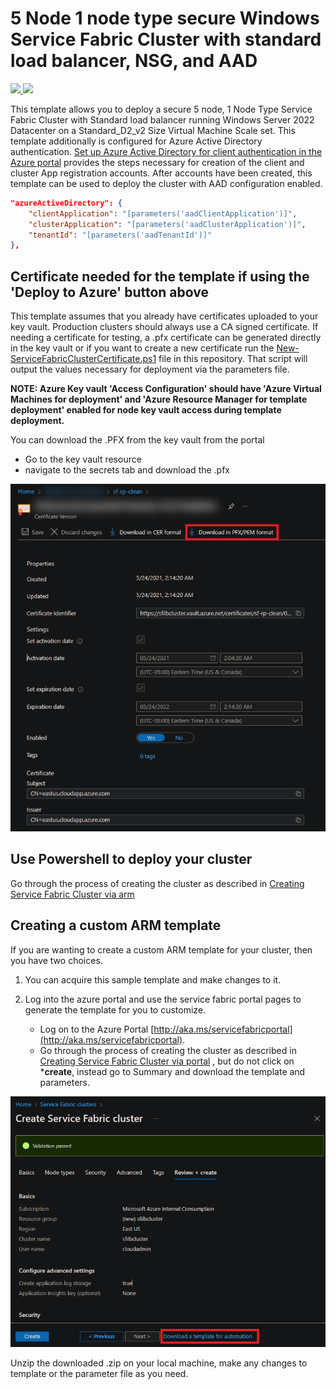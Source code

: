 # 5 Node 1 node type secure Windows Service Fabric Cluster with standard load balancer, NSG, and AAD

<a href="https://portal.azure.com/#create/Microsoft.Template/uri/https%3A%2F%2Fraw.githubusercontent.com%2FAzure-Samples%2Fservice-fabric-cluster-templates%2Fmaster%2F5-VM-Windows-1-NodeType-SLB-AAD%2FAzureDeploy.json" target="_blank">
    <img src="http://azuredeploy.net/deploybutton.png"/>
</a>
<a href="http://armviz.io/#/?load=https%3A%2F%2Fraw.githubusercontent.com%2FAzure-Samples%2Fservice-fabric-cluster-templates%2Fmaster%2F5-VM-Windows-1-NodeType-SLB-AAD%2FAzureDeploy.json" target="_blank">
    <img src="http://armviz.io/visualizebutton.png"/>
</a>

This template allows you to deploy a secure 5 node, 1 Node Type Service Fabric Cluster with Standard load balancer running Windows Server 2022 Datacenter on a Standard_D2_v2 Size Virtual Machine Scale set. This template additionally is configured for Azure Active Directory authentication. [Set up Azure Active Directory for client authentication in the Azure portal](https://learn.microsoft.com/azure/service-fabric/service-fabric-cluster-creation-setup-azure-ad-via-portal) provides the steps necessary for creation of the client and cluster App registration accounts. After accounts have been created, this template can be used to deploy the cluster with AAD configuration enabled.

```json
"azureActiveDirectory": {
    "clientApplication": "[parameters('aadClientApplication')]",
    "clusterApplication": "[parameters('aadClusterApplication')]",
    "tenantId": "[parameters('aadTenantId')]"
},
```

## Certificate needed for the template if using the 'Deploy to Azure' button above

This template assumes that you already have certificates uploaded to your key vault. Production clusters should always use a CA signed certificate. If needing a certificate for testing, a .pfx certificate can be generated directly in the key vault or if you want to create a new certificate run the [New-ServiceFabricClusterCertificate.ps1](../scripts/New-ServiceFabricClusterCertificate.ps1) file in this repository. That script will output the values necessary for deployment via the parameters file.

**NOTE: Azure Key vault 'Access Configuration' should have 'Azure Virtual Machines for deployment' and 'Azure Resource Manager for template deployment' enabled for node key vault access during template deployment.**

You can download the .PFX from the key vault from the portal

- Go to the key vault resource
- navigate to the secrets tab and download the .pfx

![DownloadCert]

## Use Powershell to deploy your cluster

Go through the process of creating the cluster as described in [Creating Service Fabric Cluster via arm](https://docs.microsoft.com/azure/service-fabric/service-fabric-cluster-creation-via-arm)

## Creating a custom ARM template

If you are wanting to create a custom ARM template for your cluster, then you have two choices.

1. You can acquire this sample template and make changes to it.
2. Log into the azure portal and use the service fabric portal pages to generate the template for you to customize.

    - Log on to the Azure Portal [http://aka.ms/servicefabricportal](http://aka.ms/servicefabricportal).
    - Go through the process of creating the cluster as described in [Creating Service Fabric Cluster via portal](https://docs.microsoft.com/azure/service-fabric/service-fabric-cluster-creation-via-portal) , but do not click on ***create**, instead go to Summary and download the template and parameters.

 ![DownloadTemplate][DownloadTemplate]

Unzip the downloaded .zip on your local machine, make any changes to template or the parameter file as you need.

<!--Image references-->
[DownloadTemplate]: ../media/DownloadTemplate.png
[DownloadCert]: ../media/DownloadCert.PNG
